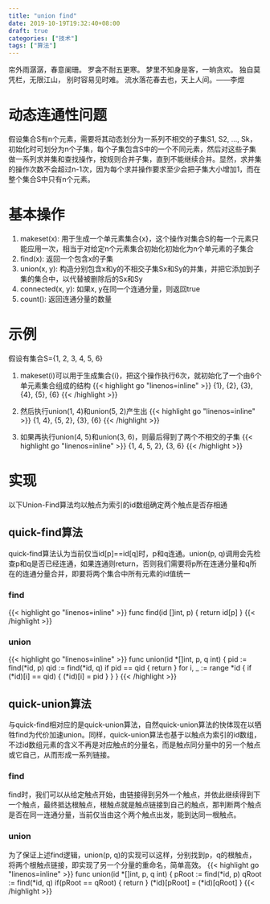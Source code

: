 ```yaml
---
title: "union find"
date: 2019-10-19T19:32:40+08:00
draft: true
categories: ["技术"]
tags: ["算法"]
---
```

帘外雨潺潺，春意阑珊。 罗衾不耐五更寒。 梦里不知身是客，一晌贪欢。
独自莫凭栏，无限江山， 别时容易见时难。 流水落花春去也，天上人间。——李煜
<!--more-->
# 动态连通性问题
假设集合S有n个元素，需要将其动态划分为一系列不相交的子集S1, S2, ...,
Sk，初始化时可划分为n个子集，每个子集包含S中的一个不同元素，然后对这些子集做一系列求并集和查找操作，按规则合并子集，直到不能继续合并。显然，求并集的操作次数不会超过n-1次，因为每个求并操作要求至少会把子集大小增加1，而在整个集合S中只有n个元素。

# 基本操作
1. makeset(x): 用于生成一个单元素集合{x}，这个操作对集合S的每一个元素只能应用一次，相当于对给定n个元素集合初始化初始化为n个单元素的子集合  
2. find(x): 返回一个包含x的子集
3. union(x, y): 构造分别包含x和y的不相交子集Sx和Sy的并集，并把它添加到子集的集合中，以代替被删除后的Sx和Sy
3. connected(x, y): 如果x, y在同一个连通分量，则返回true
4. count(): 返回连通分量的数量

# 示例
假设有集合S={1, 2, 3, 4, 5, 6}  

1. makeset(i)可以用于生成集合{i}，把这个操作执行6次，就初始化了一个由6个单元素集合组成的结构
{{< highlight go "linenos=inline" >}}
{1}, {2}, {3}, {4}, {5}, {6}
{{< /highlight >}}

2. 然后执行union(1, 4)和union(5, 2)产生出
{{< highlight go "linenos=inline" >}}
{1, 4}, {5, 2}, {3}, {6}
{{< /highlight >}}

3. 如果再执行union(4, 5)和union(3, 6)，则最后得到了两个不相交的子集
{{< highlight go "linenos=inline" >}}
{1, 4, 5, 2}, {3, 6}
{{< /highlight >}}

# 实现
以下Union-Find算法均以触点为索引的id数组确定两个触点是否存相通
## quick-find算法
quick-find算法认为当前仅当id[p]==id[q]时，p和q连通。union(p,
q)调用会先检查p和q是否已经连通，如果连通则return，否则我们需要将p所在连通分量和q所在的连通分量合并，即要将两个集合中所有元素的id值统一

### find
{{< highlight go "linenos=inline" >}}
func find(id []int, p) {
    return id[p]
}
{{< /highlight >}}

### union
{{< highlight go "linenos=inline" >}}
func union(id *[]int, p, q int) {
    pid := find(*id, p)
    qid := find(*id, q)
    if pid == qid {
        return
    }
    for i, _ := range *id {
        if (*id)[i] == qid) {
            (*id)[i] = pid
        }
    }
}
{{< /highlight >}}

## quick-union算法
与quick-find相对应的是quick-union算法，自然quick-union算法的快体现在以牺牲find为代价加速union。同样，quick-union算法也基于以触点为索引的id数组，不过id数组元素的含义不再是对应触点的分量名，而是触点同分量中的另一个触点或它自己，从而形成一系列链接。  

### find
find时，我们可以从给定触点开始，由链接得到另外一个触点，并依此继续得到下一个触点，最终抵达根触点，根触点就是触点链接到自己的触点，那判断两个触点是否在同一连通分量，当前仅当由这个两个触点出发，能到达同一根触点。


### union
为了保证上述find逻辑，union(p,
q)的实现可以这样，分别找到p，q的根触点，将两个根触点链接，即实现了另一个分量的重命名，简单高效。
{{< highlight go "linenos=inline" >}}
func union(id *[]int, p, q int) {
    pRoot := find(*id, p)
    qRoot := find(*id, q)
    if(pRoot == qRoot) {
        return
    }
    (*id)[pRoot] = (*id)[qRoot]
}
{{< /highlight >}}

